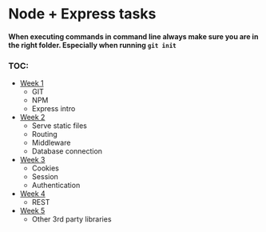 # Node + Express tasks
#### When executing commands in command line always make sure you are in the right folder. Especially when running `git init`
### TOC:
* [Week 1](week1.md)
   * GIT
   * NPM
   * Express intro
* [Week 2](week2.md)
   * Serve static files
   * Routing
   * Middleware
   * Database connection
* [Week 3](week3.md)
   * Cookies
   * Session
   * Authentication
* [Week 4](week4.md)
   * REST
* [Week 5](week5.md)
   * Other 3rd party libraries
